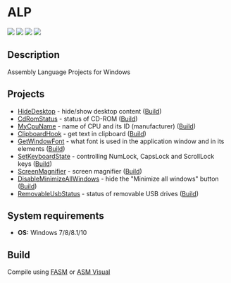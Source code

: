 # ALP

[![](https://img.shields.io/badge/OS-Windows-informational?logo=windows)](https://github.com/Zalexanninev15/ALP)
[![](https://img.shields.io/github/last-commit/Zalexanninev15/ALP.svg)](https://github.com/Zalexanninev15/ALP/commits/main)
[![](https://img.shields.io/badge/license-MIT-blue.svg)](LICENSE)
[![](https://img.shields.io/badge/donate-Buy_Me_a_Coffee-F94400.svg)](https://zalexanninev15.jimdofree.com/buy-me-a-coffee)

## Description

Assembly Language Projects for Windows

## Projects

* [HideDesktop](https://github.com/Zalexanninev15/ALP/tree/main/Projects/HideDesktop) - hide/show desktop content ([Build](https://github.com/Zalexanninev15/ALP/blob/main/Projects/HideDesktop/HideDesktop/bin/debug/HideDesktop.exe))
* [CdRomStatus](https://github.com/Zalexanninev15/ALP/tree/main/Projects/CdRomStatus) - status of CD-ROM ([Build](https://github.com/Zalexanninev15/ALP/blob/main/Projects/CdRomStatus/CdRomStatus/bin/debug/CdRomStatus.exe))
* [MyCpuName](https://github.com/Zalexanninev15/ALP/tree/main/Projects/MyCpuName) - name of CPU and its ID (manufacturer) ([Build](https://github.com/Zalexanninev15/ALP/blob/main/Projects/MyCpuName/MyCpuName/bin/debug/MyCpuName.exe))
* [ClipboardHook](https://github.com/Zalexanninev15/ALP/tree/main/Projects/ClipboardHook) - get text in clipboard ([Build](https://github.com/Zalexanninev15/ALP/blob/main/Projects/ClipboardHook/ClipboardHook/bin/debug/ClipboardHook.exe))
* [GetWindowFont](https://github.com/Zalexanninev15/ALP/tree/main/Projects/GetWindowFont) - what font is used in the application window and in its elements ([Build](https://github.com/Zalexanninev15/ALP/blob/main/Projects/GetWindowFont/GetWindowFont/bin/debug/GetWindowFont.exe))
* [SetKeyboardState](https://github.com/Zalexanninev15/ALP/tree/main/Projects/SetKeyboardState) - controlling NumLock, CapsLock and ScrollLock keys ([Build](https://github.com/Zalexanninev15/ALP/blob/main/Projects/SetKeyboardState/SetKeyboardState/bin/debug/SetKeyboardState.exe))
* [ScreenMagnifier](https://github.com/Zalexanninev15/ALP/tree/main/Projects/ScreenMagnifier) - screen magnifier ([Build](https://github.com/Zalexanninev15/ALP/blob/main/Projects/ScreenMagnifier/ScreenMagnifier/bin/debug/ScreenMagnifier.exe))
* [DisableMinimizeAllWindows](https://github.com/Zalexanninev15/ALP/tree/main/Projects/DisableMinimizeAllWindows) - hide the "Minimize all windows" button ([Build](https://github.com/Zalexanninev15/ALP/blob/main/Projects/DisableMinimizeAllWindows/DisableMinimizeAllWindows/bin/debug/DisableMinimizeAllWindows.exe))
* [RemovableUsbStatus](https://github.com/Zalexanninev15/ALP/tree/main/Projects/RemovableUsbStatus) - status of removable USB drives ([Build](https://github.com/Zalexanninev15/ALP/blob/main/Projects/RemovableUsbStatus/RemovableUsbStatus/bin/debug/RemovableUsbStatus.exe))

## System requirements
* **OS:** Windows 7/8/8.1/10

## Build

Compile using [FASM](https://flatassembler.net) or [ASM Visual](https://gri-software.com/en/asmvisual)
